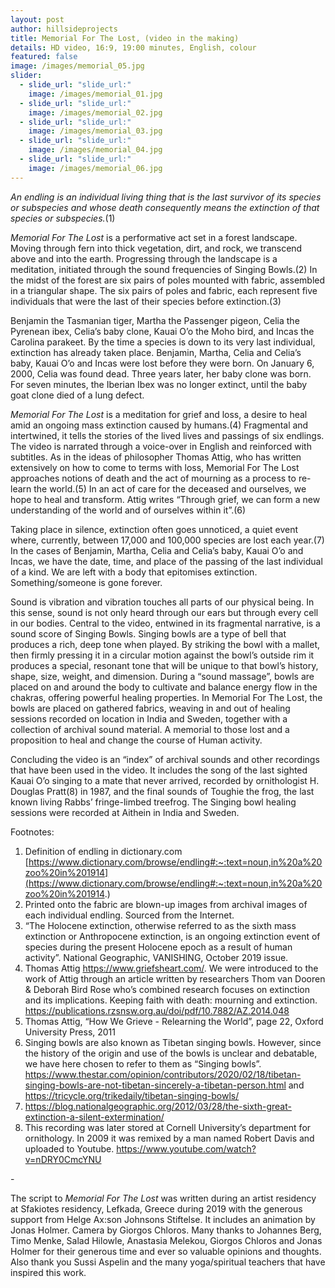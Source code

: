 ```yaml
---
layout: post
author: hillsideprojects
title: Memorial For The Lost, (video in the making)
details: HD video, 16:9, 19:00 minutes, English, colour
featured: false
image: /images/memorial_05.jpg
slider:
  - slide_url: "slide_url:"
    image: /images/memorial_01.jpg
  - slide_url: "slide_url:"
    image: /images/memorial_02.jpg
  - slide_url: "slide_url:"
    image: /images/memorial_03.jpg
  - slide_url: "slide_url:"
    image: /images/memorial_04.jpg
  - slide_url: "slide_url:"
    image: /images/memorial_06.jpg
---
```

*An endling is an individual living thing that is the last survivor of its species or subspecies and whose death consequently means the extinction of that species or subspecies.*(1)

*Memorial For The Lost* is a performative act set in a forest landscape. Moving through fern into thick vegetation, dirt, and rock, we transcend above and into the earth. Progressing through the landscape is a meditation, initiated through the sound frequencies of Singing Bowls.(2) In the midst of the forest are six pairs of poles mounted with fabric, assembled in a triangular shape. The six pairs of poles and fabric, each represent five individuals that were the last of their species before extinction.(3)

Benjamin the Tasmanian tiger, Martha the Passenger pigeon, Celia the Pyrenean ibex, Celia’s baby clone, Kauai O’o the Moho bird, and Incas the Carolina parakeet. By the time a species is down to its very last individual, extinction has already taken place. Benjamin, Martha, Celia and Celia’s baby, Kauai O’o and Incas were lost before they were born. On January 6, 2000, Celia was found dead. Three years later, her baby clone was born. For seven minutes, the Iberian Ibex was no longer extinct, until the baby goat clone died of a lung defect.

*Memorial For The Lost* is a meditation for grief and loss, a desire to heal amid an ongoing mass extinction caused by humans.(4) Fragmental and intertwined, it tells the stories of the lived lives and passings of six endlings. The video is narrated through a voice-over in English and reinforced with subtitles. As in the ideas of philosopher Thomas Attig, who has written extensively on how to come to terms with loss, Memorial For The Lost approaches notions of death and the act of mourning as a process to re-learn the world.(5) In an act of care for the deceased and ourselves, we hope to heal and transform. Attig writes “Through grief, we can form a new understanding of the world and of ourselves within it”.(6)

Taking place in silence, extinction often goes unnoticed, a quiet event where, currently, between 17,000 and 100,000 species are lost each year.(7) In the cases of Benjamin, Martha, Celia and Celia’s baby, Kauai O’o and Incas, we have the date, time, and place of the passing of the last individual of a kind. We are left with a body that epitomises extinction. Something/someone is gone forever.

Sound is vibration and vibration touches all parts of our physical being. In this sense, sound is not only heard through our ears but through every cell in our bodies. Central to the video, entwined in its fragmental narrative, is a sound score of Singing Bowls. Singing bowls are a type of bell that produces a rich, deep tone when played. By striking the bowl with a mallet, then firmly pressing it in a circular motion against the bowl’s outside rim it produces a special, resonant tone that will be unique to that bowl’s history, shape, size, weight, and dimension. During a “sound massage”, bowls are placed on and around the body to cultivate and balance energy flow in the chakras, offering powerful healing properties. In Memorial For The Lost, the bowls are placed on gathered fabrics, weaving in and out of healing sessions recorded on location in India and Sweden, together with a collection of archival sound material. A memorial to those lost and a proposition to heal and change the course of Human activity.

Concluding the video is an “index” of archival sounds and other recordings that have been used in the video. It includes the song of the last sighted Kauai O’o singing to a mate that never arrived, recorded by ornithologist H. Douglas Pratt(8) in 1987, and the final sounds of Toughie the frog, the last known living Rabbs’ fringe-limbed treefrog. The Singing bowl healing sessions were recorded at Aithein in India and Sweden.



Footnotes:

1. Definition of endling in dictionary.com [https://www.dictionary.com/browse/endling#:~:text=noun,in%20a%20zoo%20in%201914](https://www.dictionary.com/browse/endling#:~:text=noun,in%20a%20zoo%20in%201914.)
2. Printed onto the fabric are blown-up images from archival images of each individual endling. Sourced from the Internet.
3. “The Holocene extinction, otherwise referred to as the sixth mass extinction or Anthropocene extinction, is an ongoing extinction event of species during the present Holocene epoch as a result of human activity”. National Geographic, VANISHING, October 2019 issue.
4. Thomas Attig <https://www.griefsheart.com/>. We were introduced to the work of Attig through an article written by researchers Thom van Dooren & Deborah Bird Rose who’s combined research focuses on extinction and its implications. Keeping faith with death: mourning and extinction. <https://publications.rzsnsw.org.au/doi/pdf/10.7882/AZ.2014.048>
5. Thomas Attig, “How We Grieve - Relearning the World”, page 22, Oxford University Press, 2011
6. Singing bowls are also known as Tibetan singing bowls. However, since the history of the origin and use of the bowls is unclear and debatable, we have here chosen to refer to them as “Singing bowls”. <https://www.thestar.com/opinion/contributors/2020/02/18/tibetan-singing-bowls-are-not-tibetan-sincerely-a-tibetan-person.html> and <https://tricycle.org/trikedaily/tibetan-singing-bowls/>
7. <https://blog.nationalgeographic.org/2012/03/28/the-sixth-great-extinction-a-silent-extermination/>
8. This recording was later stored at Cornell University’s department for ornithology. In 2009 it was remixed by a man named Robert Davis and uploaded to Youtube. <https://www.youtube.com/watch?v=nDRY0CmcYNU>



\-

The script to *Memorial For The Lost* was written during an artist residency at Sfakiotes residency, Lefkada, Greece during 2019 with the generous support from Helge Ax:son Johnsons Stiftelse. It includes an animation by Jonas Holmer. Camera by Giorgos Chloros. Many thanks to Johannes Berg, Timo Menke, Salad Hilowle, Anastasia Melekou, Giorgos Chloros and Jonas Holmer for their generous time and ever so valuable opinions and thoughts. Also thank you Sussi Aspelin and the many yoga/spiritual teachers that have inspired this work.